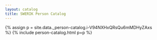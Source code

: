 ```yaml
---
layout: catalog
title: SWERIK Person Catalog
---
```

{% assign p = site.data._person-catalog.i-V94NXHxQRsQu6mMDHyZAxs %}
{% include person-catalog.html p=p %}

